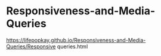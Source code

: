 # Responsiveness-and-Media-Queries

https://lifepopkay.github.io/Responsiveness-and-Media-Queries/Responsive queries.html
